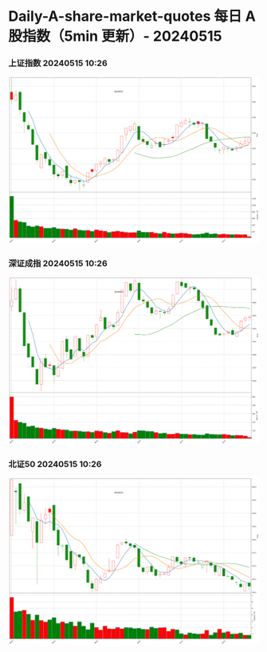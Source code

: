 
# Daily-A-share-market-quotes 每日 A 股指数（5min 更新）- 20240515

### 上证指数 20240515 10:26
![](./fig/2024/5/20240515-sh000001.png)

### 深证成指 20240515 10:26
![](./fig/2024/5/20240515-sz399001.png)

### 北证50 20240515 10:26
![](./fig/2024/5/20240515-bj899050.png)
